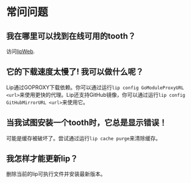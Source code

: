 # 常问问题

## 我在哪里可以找到在线可用的tooth？

访问[lipWeb](https://www.lippkg.com).

## 它的下载速度太慢了! 我可以做什么呢？

Lip通过GOPROXY下载依赖。你可以通过运行`lip config GoModuleProxyURL <url>`来使用更快的代理。Lip还支持GitHub镜像，你可以通过运行`lip config GitHubMirrorURL <url>`来使用它。

## 当我试图安装一个tooth时，它总是显示错误！

可能是缓存被破坏了。尝试通过运行`lip cache purge`来清除缓存。

## 我怎样才能更新lip？

删除当前的lip可执行文件并安装最新版本。
